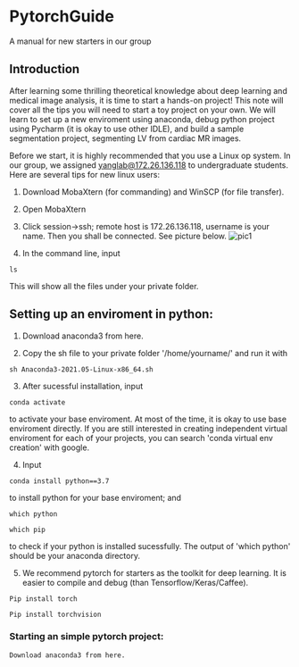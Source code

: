 # PytorchGuide
A manual for new starters in our group

## Introduction

After learning some thrilling theoretical knowledge about deep learning and medical image analysis, it is time to start a hands-on project! This note will cover all the tips you will need to start a toy project on your own. We will learn to set up a new enviroment using anaconda, debug python project using Pycharm (it is okay to use other IDLE), and build a sample segmentation project, segmenting LV from cardiac MR images. 
 
Before we start, it is highly recommended that you use a Linux op system. In our group, we assigned yanglab@172.26.136.118 to undergraduate students. Here are several tips for new linux users: 

1. Download MobaXtern (for commanding) and WinSCP (for file transfer). 

2. Open MobaXtern 

3. Click session->ssh; remote host is  172.26.136.118, username is your name. Then you shall be connected. See picture below.
![pic1](images/moba.png=200x200) 

4. In the command line, input 
```
ls
```
This will show all the files under your private folder.  

 
## Setting up an enviroment in python: 

1. Download anaconda3 from here.  

2. Copy the sh file to your private folder '/home/yourname/' and run it with 
```
sh Anaconda3-2021.05-Linux-x86_64.sh 
```

3. After sucessful installation, input 
```
conda activate 
```
to activate your base enviroment. At most of the time, it is okay to use base enviroment directly. If you are still interested in creating independent virtual enviroment for each of your projects, you can search 'conda virtual env creation' with google.  

4. Input  
```
conda install python==3.7 
```
to install python for your base enviroment; and 
```
which python 

which pip 
```
to check if your python is installed sucessfully. The output of 'which python' should be your anaconda directory.

5.  We recommend pytorch for starters as the toolkit for deep learning. It is easier to compile and debug (than Tensorflow/Keras/Caffee).  
```
Pip install torch 

Pip install torchvision 
```

 

 

### Starting an simple pytorch project: 

    Download anaconda3 from here.  
